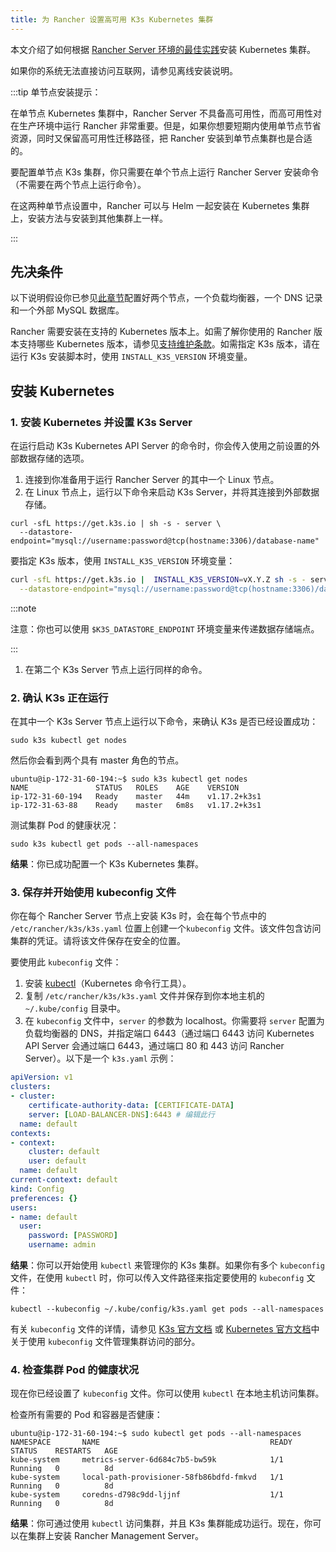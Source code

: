 ```yaml
---
title: 为 Rancher 设置高可用 K3s Kubernetes 集群
---
```


本文介绍了如何根据 [Rancher Server 环境的最佳实践](../../../reference-guides/rancher-manager-architecture/architecture-recommendations.md#kubernetes-安装环境)安装 Kubernetes 集群。

如果你的系统无法直接访问互联网，请参见离线安装说明。

:::tip 单节点安装提示：

在单节点 Kubernetes 集群中，Rancher Server 不具备高可用性，而高可用性对在生产环境中运行 Rancher 非常重要。但是，如果你想要短期内使用单节点节省资源，同时又保留高可用性迁移路径，把 Rancher 安装到单节点集群也是合适的。

要配置单节点 K3s 集群，你只需要在单个节点上运行 Rancher Server 安装命令（不需要在两个节点上运行命令）。

在这两种单节点设置中，Rancher 可以与 Helm 一起安装在 Kubernetes 集群上，安装方法与安装到其他集群上一样。

:::

## 先决条件

以下说明假设你已参见[此章节](../infrastructure-setup/ha-k3s-kubernetes-cluster.md)配置好两个节点，一个负载均衡器，一个 DNS 记录和一个外部 MySQL 数据库。

Rancher 需要安装在支持的 Kubernetes 版本上。如需了解你使用的 Rancher 版本支持哪些 Kubernetes 版本，请参见[支持维护条款](https://rancher.com/support-maintenance-terms/)。如需指定 K3s 版本，请在运行 K3s 安装脚本时，使用 `INSTALL_K3S_VERSION` 环境变量。
## 安装 Kubernetes

### 1. 安装 Kubernetes 并设置 K3s Server

在运行启动 K3s Kubernetes API Server 的命令时，你会传入使用之前设置的外部数据存储的选项。

1. 连接到你准备用于运行 Rancher Server 的其中一个 Linux 节点。
1. 在 Linux 节点上，运行以下命令来启动 K3s Server，并将其连接到外部数据存储。
```
curl -sfL https://get.k3s.io | sh -s - server \
  --datastore-endpoint="mysql://username:password@tcp(hostname:3306)/database-name"
```
要指定 K3s 版本，使用 `INSTALL_K3S_VERSION` 环境变量：
```sh
curl -sfL https://get.k3s.io |  INSTALL_K3S_VERSION=vX.Y.Z sh -s - server \
  --datastore-endpoint="mysql://username:password@tcp(hostname:3306)/database-name"
  ```

:::note

注意：你也可以使用 `$K3S_DATASTORE_ENDPOINT` 环境变量来传递数据存储端点。

:::

1. 在第二个 K3s Server 节点上运行同样的命令。

### 2. 确认 K3s 正在运行

在其中一个 K3s Server 节点上运行以下命令，来确认 K3s 是否已经设置成功：
```
sudo k3s kubectl get nodes
```

然后你会看到两个具有 master 角色的节点。
```
ubuntu@ip-172-31-60-194:~$ sudo k3s kubectl get nodes
NAME               STATUS   ROLES    AGE    VERSION
ip-172-31-60-194   Ready    master   44m    v1.17.2+k3s1
ip-172-31-63-88    Ready    master   6m8s   v1.17.2+k3s1
```

测试集群 Pod 的健康状况：
```
sudo k3s kubectl get pods --all-namespaces
```

**结果**：你已成功配置一个 K3s Kubernetes 集群。

### 3. 保存并开始使用 kubeconfig 文件

你在每个 Rancher Server 节点上安装 K3s 时，会在每个节点中的 `/etc/rancher/k3s/k3s.yaml` 位置上创建一个`kubeconfig` 文件。该文件包含访问集群的凭证。请将该文件保存在安全的位置。

要使用此 `kubeconfig` 文件：

1. 安装 [kubectl](https://kubernetes.io/docs/tasks/tools/install-kubectl/#install-kubectl)（Kubernetes 命令行工具）。
2. 复制 `/etc/rancher/k3s/k3s.yaml` 文件并保存到你本地主机的 `~/.kube/config` 目录中。
3. 在 `kubeconfig` 文件中，`server` 的参数为 localhost。你需要将 `server` 配置为负载均衡器的 DNS，并指定端口 6443（通过端口 6443 访问 Kubernetes API Server 会通过端口 6443，通过端口 80 和 443 访问 Rancher Server）。以下是一个 `k3s.yaml` 示例：

```yml
apiVersion: v1
clusters:
- cluster:
    certificate-authority-data: [CERTIFICATE-DATA]
    server: [LOAD-BALANCER-DNS]:6443 # 编辑此行
  name: default
contexts:
- context:
    cluster: default
    user: default
  name: default
current-context: default
kind: Config
preferences: {}
users:
- name: default
  user:
    password: [PASSWORD]
    username: admin
```

**结果**：你可以开始使用 `kubectl` 来管理你的 K3s 集群。如果你有多个 `kubeconfig` 文件，在使用 `kubectl` 时，你可以传入文件路径来指定要使用的 `kubeconfig` 文件：

```
kubectl --kubeconfig ~/.kube/config/k3s.yaml get pods --all-namespaces
```

有关 `kubeconfig` 文件的详情，请参见 [K3s 官方文档](https://rancher.com/docs/k3s/latest/en/cluster-access/) 或 [ Kubernetes 官方文档](https://kubernetes.io/docs/concepts/configuration/organize-cluster-access-kubeconfig/)中关于使用 `kubeconfig` 文件管理集群访问的部分。

### 4. 检查集群 Pod 的健康状况

现在你已经设置了 `kubeconfig` 文件。你可以使用 `kubectl` 在本地主机访问集群。

检查所有需要的 Pod 和容器是否健康：

```
ubuntu@ip-172-31-60-194:~$ sudo kubectl get pods --all-namespaces
NAMESPACE       NAME                                      READY   STATUS    RESTARTS   AGE
kube-system     metrics-server-6d684c7b5-bw59k            1/1     Running   0          8d
kube-system     local-path-provisioner-58fb86bdfd-fmkvd   1/1     Running   0          8d
kube-system     coredns-d798c9dd-ljjnf                    1/1     Running   0          8d
```

**结果**：你可通过使用 `kubectl` 访问集群，并且 K3s 集群能成功运行。现在，你可以在集群上安装 Rancher Management Server。
